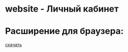 # website - Личный кабинет

# Расширение для браузера:

[скачать](https://github.com/progito/web/files/14962684/app.zip)
